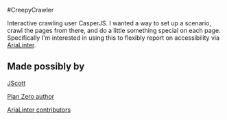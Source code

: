 #CreepyCrawler

Interactive crawling user CasperJS. I wanted a way to set up a scenario, crawl the pages from there, and do a little something special on each page. Specifically I'm interested in using this to flexibly report on accessibility via [AriaLinter](https://github.com/globant-ui/arialinter).

## Made possibly by

[JScott](http://github.com/JScott)

[Plan Zero author](http://planzero.org/blog/2013/03/07/spidering_the_web_with_casperjs)

[AriaLinter contributors](https://github.com/globant-ui/arialinter)
